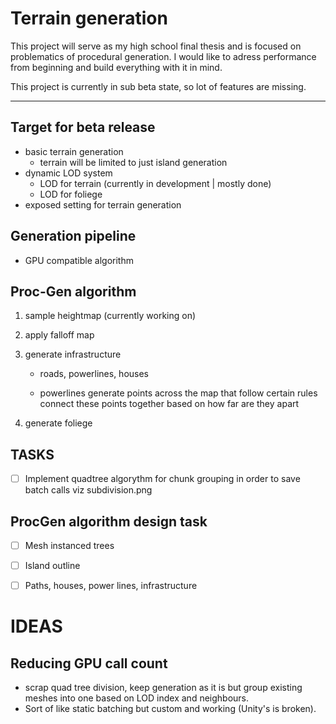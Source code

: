 # Terrain generation
This project will serve as my high school final thesis and is focused on problematics of procedural generation.
I would like to adress performance from beginning and build everything with it in mind. 

This project is currently in sub beta state, so lot of features are missing.

---
## Target for beta release
- basic terrain generation
    - terrain will be limited to just island generation 
- dynamic LOD system
    - LOD for terrain (currently in development | mostly done)
    - LOD for foliege
- exposed setting for terrain generation

## Generation pipeline
- GPU compatible algorithm

## Proc-Gen algorithm 
1. sample heightmap (currently working on)
2. apply falloff map
3. generate infrastructure
    - roads, powerlines, houses

    - powerlines
        generate points across the map that follow certain rules
        connect these points together based on how far are they apart

4. generate foliege

## TASKS
- [ ] Implement quadtree algorythm for chunk grouping in order to save batch calls viz subdivision.png

## ProcGen algorithm design task
- [ ] Mesh instanced trees
- [ ] Island outline
- [ ] Paths, houses, power lines, infrastructure


# IDEAS
## Reducing GPU call count
- scrap quad tree division, keep generation as it is but group existing meshes into one based on LOD index and neighbours. 
- Sort of like static batching but custom and working (Unity's is broken).